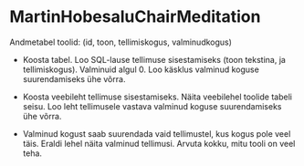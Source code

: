 # MartinHobesaluChairMeditation
Andmetabel toolid: (id, toon, tellimiskogus, valminudkogus)

* Koosta tabel. Loo SQL-lause tellimuse sisestamiseks (toon tekstina, ja tellimiskogus). Valminuid algul 0. Loo käsklus valminud koguse suurendamiseks ühe võrra.

* Koosta veebileht tellimuse sisestamiseks. Näita veebilehel toolide tabeli seisu. Loo leht tellimusele vastava valminud koguse suurendamiseks ühe võrra.

* Valminud kogust saab suurendada vaid tellimustel, kus kogus pole veel täis. Eraldi lehel näita valminud tellimusi. Arvuta kokku, mitu tooli on veel teha.
